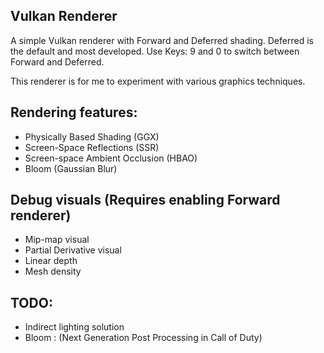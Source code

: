 ## Vulkan Renderer
A simple Vulkan renderer with Forward and Deferred shading.
Deferred is the default and most developed. Use Keys: 9 and 0 to switch between Forward and Deferred.

This renderer is for me to experiment with various graphics techniques.

## Rendering features: 
* Physically Based Shading (GGX)
* Screen-Space Reflections (SSR)
* Screen-space Ambient Occlusion (HBAO)
* Bloom (Gaussian Blur)

## Debug visuals (Requires enabling Forward renderer)
* Mip-map visual
* Partial Derivative visual 
* Linear depth
* Mesh density

## TODO:
* Indirect lighting solution 
* Bloom : (Next Generation Post Processing in Call of Duty)
